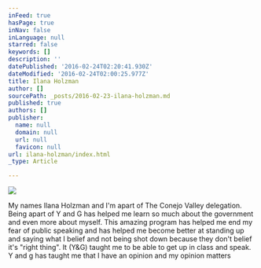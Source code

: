 ```yaml
---
inFeed: true
hasPage: true
inNav: false
inLanguage: null
starred: false
keywords: []
description: ''
datePublished: '2016-02-24T02:20:41.930Z'
dateModified: '2016-02-24T02:00:25.977Z'
title: Ilana Holzman
author: []
sourcePath: _posts/2016-02-23-ilana-holzman.md
published: true
authors: []
publisher:
  name: null
  domain: null
  url: null
  favicon: null
url: ilana-holzman/index.html
_type: Article

---
```

![](https://the-grid-user-content.s3-us-west-2.amazonaws.com/205c5a9b-278a-4df9-a024-3ba89506b0a1.jpg)

My names Ilana Holzman and I'm apart of The Conejo Valley delegation. Being apart of Y and G has helped me learn so much about the government and even more about myself. This amazing program has helped me end my fear of public speaking and has helped me become better at standing up and saying what I belief and not being shot down because they don't belief it's "right thing". It (Y&G) taught me to be able to get up in class and speak. Y and g has taught me that I have an opinion and my opinion matters